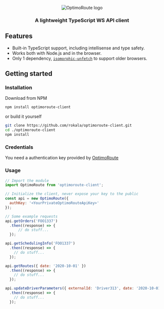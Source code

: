 <p align="center" style="width:40%;margin:0 auto;">
<img src="https://i.imgur.com/fV5KFhV.png" alt="OptimoRoute logo">
</p>

<h3 align="center">A lightweight TypeScript WS API client</h3>

## Features

- Built-in TypeScript support, including intellisense and type safety.
- Works both with Node.js and in the browser.
- Only 1 dependency, [`isomorphic-unfetch`](https://www.npmjs.com/package/isomorphic-unfetch) to support older browsers.

## Getting started

### Installation

Download from NPM

```bash
npm install optimoroute-client
```

or build it yourself

```bash
git clone https://github.com/rokala/optimoroute-client.git
cd ./optimoroute-client
npm install
```

### Credentials

You need a authentication key provided by [OptimoRoute](http://optimoroute.com/)

### Usage

```js
// Import the module
import OptimoRoute from 'optimoroute-client';

// Initialize the client, never expose your key to the public
const api = new OptimoRoute({
  authKey: '<YourPrivateOptimoRouteApiKey>'
});

// Some example requests
api.getOrders('FOO1337')
  .then((response) => {
      // do stuff...
  });

api.getSchedulingInfo('FOO1337')
  .then((response) => {
    // do stuff...
  });

api.getRoutes({ date: '2020-10-01' })
  .then((response) => {
    // do stuff...
  });

api.updateDriverParameters({ externalId: 'Driver313', date: '2020-10-01', enabled: false })
  .then((response) => {
    // do stuff...
  });
```
